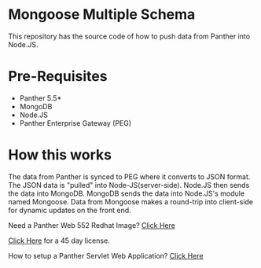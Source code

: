 # Mongoose Multiple Schema

This repository has the source code of how to push data from Panther into Node.JS.

# Pre-Requisites

  * Panther 5.5*
  * MongoDB
  * Node.JS
  * Panther Enterprise Gateway (PEG)
  
# How this works

The data from Panther is synced to PEG where it converts to JSON format. The JSON data is "pulled" into Node-JS(server-side).
Node.JS then sends the data into MongoDB. MongoDB sends the data into Node.JS's module named Mongoose.
Data from Mongoose makes a round-trip into client-side for dynamic updates on the front end.


Need a Panther Web 552 Redhat Image? [Click Here](https://hub.docker.com/r/prolificspanther/pantherweb)

[Click Here](https://www.prolifics.com/panther-trial-license-request) for a 45 day license.

How to setup a Panther Servlet Web Application? [Click Here](https://github.com/ProlificsPanther/PantherWeb/releases)
